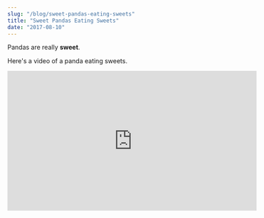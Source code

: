 ```yaml
---
slug: "/blog/sweet-pandas-eating-sweets"
title: "Sweet Pandas Eating Sweets"
date: "2017-08-10"
---
```


Pandas are really **sweet**.

Here's a video of a panda eating sweets.

<iframe width="560" height="315" src="https://www.youtube.com/embed/4n0xNbfJLR8" frameborder="0" allowfullscreen></iframe>